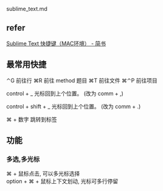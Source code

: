sublime_text.md


## refer

[Sublime Text 快捷键（MAC环境） - 简书](https://www.jianshu.com/p/6185dc5eb507)


## 最常用快捷

⌃G	前往行
⌘R	前往 method 题目
⌘T	前往文件
⌘⌃P	前往项目

control + _   光标回到上个位置。
(改为 comm + ,)

control + shift + _   光标回到上个位置。
(改为 comm + .)


⌘ + 数字 跳转到标签

## 功能

### 多选,多光标

⌘ + 鼠标点击, 可以多光标选择  
option + ⌘ + 鼠标上下文划动, 光标可多行停留  










